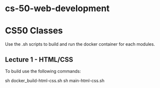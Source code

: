 # cs-50-web-development
# CS50 Classes
Use the .sh scripts to build and run the docker container for each modules.
## Lecture 1 - HTML/CSS
To build use the following commands:

sh docker_build-html-css.sh
sh main-html-css.sh
